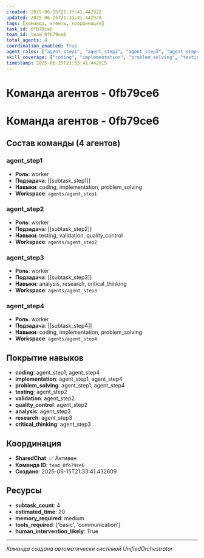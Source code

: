 ```yaml
---
created: 2025-06-15T21:33:41.442922
updated: 2025-06-15T21:33:41.442928
tags: [команда, агенты, координация]
task_id: 0fb79ce6
team_id: team_0fb79ce6
total_agents: 4
coordination_enabled: True
agent_roles: ["agent_step1", "agent_step2", "agent_step3", "agent_step4"]
skill_coverage: ["coding", "implementation", "problem_solving", "testing", "validation", "quality_control", "analysis", "research", "critical_thinking"]
timestamp: 2025-06-15T21:33:41.442915
---
```


# Команда агентов - 0fb79ce6

# Команда агентов - 0fb79ce6

## Состав команды (4 агентов)

### agent_step1

- **Роль**: worker
- **Подзадача**: [[subtask_step1]]
- **Навыки**: coding, implementation, problem_solving
- **Workspace**: `agents/agent_step1`

### agent_step2

- **Роль**: worker
- **Подзадача**: [[subtask_step2]]
- **Навыки**: testing, validation, quality_control
- **Workspace**: `agents/agent_step2`

### agent_step3

- **Роль**: worker
- **Подзадача**: [[subtask_step3]]
- **Навыки**: analysis, research, critical_thinking
- **Workspace**: `agents/agent_step3`

### agent_step4

- **Роль**: worker
- **Подзадача**: [[subtask_step4]]
- **Навыки**: coding, implementation, problem_solving
- **Workspace**: `agents/agent_step4`

## Покрытие навыков

- **coding**: agent_step1, agent_step4
- **implementation**: agent_step1, agent_step4
- **problem_solving**: agent_step1, agent_step4
- **testing**: agent_step2
- **validation**: agent_step2
- **quality_control**: agent_step2
- **analysis**: agent_step3
- **research**: agent_step3
- **critical_thinking**: agent_step3


## Координация

- **SharedChat**: ✅ Активен
- **Команда ID**: `team_0fb79ce6`
- **Создано**: 2025-06-15T21:33:41.432609

## Ресурсы

- **subtask_count**: 4
- **estimated_time**: 20
- **memory_required**: medium
- **tools_required**: ['basic', 'communication']
- **human_intervention_likely**: True


---
*Команда создана автоматически системой UnifiedOrchestrator*
